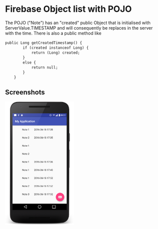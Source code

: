 
Firebase Object list with POJO
===================================

The POJO ("Note") has an "created" public Object that is initialised with ServerValue.TIMESTAMP and will consequently be replaces in the server with the time.
There is also a public method like

    public Long getCreatedTimestamp() {
            if (created instanceof Long) {
                return (Long) created;
            }
            else {
                return null;
            }
        }

Screenshots
-------------
<img src="screenshots/phone.png" height="400" alt="Screenshot"/>



